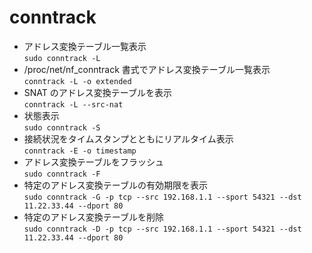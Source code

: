 # conntrack

* アドレス変換テーブル一覧表示  
`sudo conntrack -L`
* /proc/net/nf_conntrack 書式でアドレス変換テーブル一覧表示  
`conntrack -L -o extended`
* SNAT のアドレス変換テーブルを表示  
`conntrack -L --src-nat`
* 状態表示  
`sudo conntrack -S`
* 接続状況をタイムスタンプとともにリアルタイム表示  
`conntrack -E -o timestamp`
* アドレス変換テーブルをフラッシュ  
`sudo conntrack -F`
* 特定のアドレス変換テーブルの有効期限を表示  
`sudo conntrack -G -p tcp --src 192.168.1.1 --sport 54321 --dst 11.22.33.44 --dport 80`
* 特定のアドレス変換テーブルを削除  
`sudo conntrack -D -p tcp --src 192.168.1.1 --sport 54321 --dst 11.22.33.44 --dport 80`
